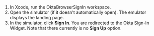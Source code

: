 1. In Xcode, run the OktaBrowserSignIn workspace.
2. Open the simulator (if it doesn't automatically open). The emulator displays the <StackSelector snippet="applang" noSelector inline /> landing page.
3. In the simulator, click **Sign In**. You are redirected to the Okta Sign-In Widget. Note that there currently is no **Sign Up** option.
